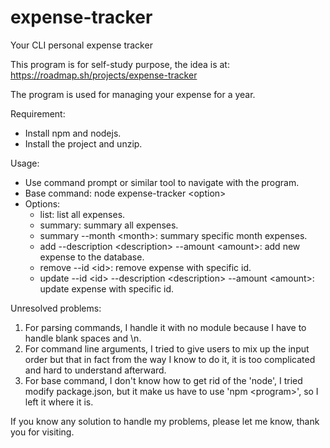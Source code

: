 # expense-tracker
Your CLI personal expense tracker

This program is for self-study purpose, the idea is at: https://roadmap.sh/projects/expense-tracker

The program is used for managing your expense for a year.

Requirement:
- Install npm and nodejs.
- Install the project and unzip.

Usage:
- Use command prompt or similar tool to navigate with the program.
- Base command: node expense-tracker \<option\>
- Options:
  - list: list all expenses.
  - summary: summary all expenses.
  - summary --month \<month\>: summary specific month expenses.
  - add --description \<description\> --amount \<amount\>: add new expense to the database.
  - remove --id \<id\>: remove expense with specific id.
  - update --id \<id\> --description \<description\> --amount \<amount\>: update expense with specific id.
 
Unresolved problems:
1. For parsing commands, I handle it with no module because I have to handle blank spaces and \n.
2. For command line arguments, I tried to give users to mix up the input order but that in fact from the way I know to do it, it is too complicated and hard to understand afterward.
3. For base command, I don't know how to get rid of the 'node', I tried modify package.json, but it make us have to use 'npm \<program\>', so I left it where it is.

If you know any solution to handle my problems, please let me know, thank you for visiting.
